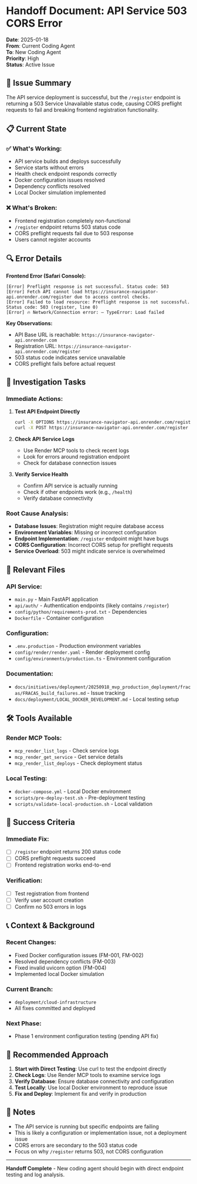 # Handoff Document: API Service 503 CORS Error

**Date**: 2025-01-18  
**From**: Current Coding Agent  
**To**: New Coding Agent  
**Priority**: High  
**Status**: Active Issue

## 🚨 **Issue Summary**

The API service deployment is successful, but the `/register` endpoint is returning a 503 Service Unavailable status code, causing CORS preflight requests to fail and breaking frontend registration functionality.

## 📋 **Current State**

### **✅ What's Working:**
- API service builds and deploys successfully
- Service starts without errors
- Health check endpoint responds correctly
- Docker configuration issues resolved
- Dependency conflicts resolved
- Local Docker simulation implemented

### **❌ What's Broken:**
- Frontend registration completely non-functional
- `/register` endpoint returns 503 status code
- CORS preflight requests fail due to 503 response
- Users cannot register accounts

## 🔍 **Error Details**

**Frontend Error (Safari Console):**
```
[Error] Preflight response is not successful. Status code: 503
[Error] Fetch API cannot load https://insurance-navigator-api.onrender.com/register due to access control checks.
[Error] Failed to load resource: Preflight response is not successful. Status code: 503 (register, line 0)
[Error] 🔥 Network/Connection error: – TypeError: Load failed
```

**Key Observations:**
- API Base URL is reachable: `https://insurance-navigator-api.onrender.com`
- Registration URL: `https://insurance-navigator-api.onrender.com/register`
- 503 status code indicates service unavailable
- CORS preflight fails before actual request

## 🎯 **Investigation Tasks**

### **Immediate Actions:**
1. **Test API Endpoint Directly**
   ```bash
   curl -X OPTIONS https://insurance-navigator-api.onrender.com/register
   curl -X POST https://insurance-navigator-api.onrender.com/register
   ```

2. **Check API Service Logs**
   - Use Render MCP tools to check recent logs
   - Look for errors around registration endpoint
   - Check for database connection issues

3. **Verify Service Health**
   - Confirm API service is actually running
   - Check if other endpoints work (e.g., `/health`)
   - Verify database connectivity

### **Root Cause Analysis:**
- **Database Issues**: Registration might require database access
- **Environment Variables**: Missing or incorrect configuration
- **Endpoint Implementation**: `/register` endpoint might have bugs
- **CORS Configuration**: Incorrect CORS setup for preflight requests
- **Service Overload**: 503 might indicate service is overwhelmed

## 📁 **Relevant Files**

### **API Service:**
- `main.py` - Main FastAPI application
- `api/auth/` - Authentication endpoints (likely contains `/register`)
- `config/python/requirements-prod.txt` - Dependencies
- `Dockerfile` - Container configuration

### **Configuration:**
- `.env.production` - Production environment variables
- `config/render/render.yaml` - Render deployment config
- `config/environments/production.ts` - Environment configuration

### **Documentation:**
- `docs/initiatives/deployment/20250918_mvp_production_deployment/fracas/FRACAS_build_failures.md` - Issue tracking
- `docs/deployment/LOCAL_DOCKER_DEVELOPMENT.md` - Local testing setup

## 🛠️ **Tools Available**

### **Render MCP Tools:**
- `mcp_render_list_logs` - Check service logs
- `mcp_render_get_service` - Get service details
- `mcp_render_list_deploys` - Check deployment status

### **Local Testing:**
- `docker-compose.yml` - Local Docker environment
- `scripts/pre-deploy-test.sh` - Pre-deployment testing
- `scripts/validate-local-production.sh` - Local validation

## 🎯 **Success Criteria**

### **Immediate Fix:**
- [ ] `/register` endpoint returns 200 status code
- [ ] CORS preflight requests succeed
- [ ] Frontend registration works end-to-end

### **Verification:**
- [ ] Test registration from frontend
- [ ] Verify user account creation
- [ ] Confirm no 503 errors in logs

## 📞 **Context & Background**

### **Recent Changes:**
- Fixed Docker configuration issues (FM-001, FM-002)
- Resolved dependency conflicts (FM-003)
- Fixed invalid uvicorn option (FM-004)
- Implemented local Docker simulation

### **Current Branch:**
- `deployment/cloud-infrastructure`
- All fixes committed and deployed

### **Next Phase:**
- Phase 1 environment configuration testing (pending API fix)

## 🚀 **Recommended Approach**

1. **Start with Direct Testing**: Use curl to test the endpoint directly
2. **Check Logs**: Use Render MCP tools to examine service logs
3. **Verify Database**: Ensure database connectivity and configuration
4. **Test Locally**: Use local Docker environment to reproduce issue
5. **Fix and Deploy**: Implement fix and verify in production

## 📝 **Notes**

- The API service is running but specific endpoints are failing
- This is likely a configuration or implementation issue, not a deployment issue
- CORS errors are secondary to the 503 status code
- Focus on why `/register` returns 503, not CORS configuration

---

**Handoff Complete** - New coding agent should begin with direct endpoint testing and log analysis.
